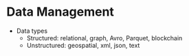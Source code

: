 # Data Management
* Data types
  * Structured: relational, graph, Avro, Parquet, blockchain
  * Unstructured: geospatial, xml, json, text
